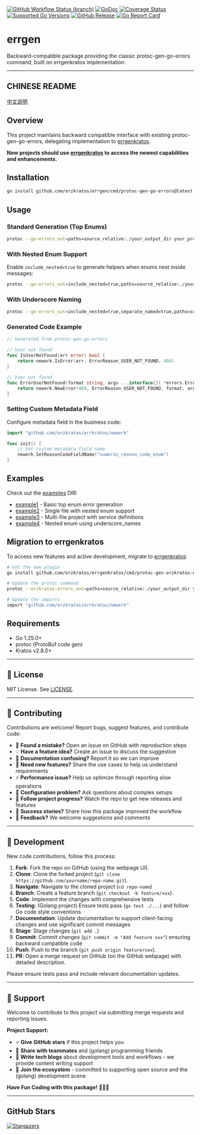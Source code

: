 [![GitHub Workflow Status (branch)](https://img.shields.io/github/actions/workflow/status/orzkratos/errgen/release.yml?branch=main&label=BUILD)](https://github.com/orzkratos/errgen/actions/workflows/release.yml?query=branch%3Amain)
[![GoDoc](https://pkg.go.dev/badge/github.com/orzkratos/errgen)](https://pkg.go.dev/github.com/orzkratos/errgen)
[![Coverage Status](https://img.shields.io/coveralls/github/orzkratos/errgen/main.svg)](https://coveralls.io/github/orzkratos/errgen?branch=main)
[![Supported Go Versions](https://img.shields.io/badge/Go-1.25+-lightgrey.svg)](https://go.dev/)
[![GitHub Release](https://img.shields.io/github/release/orzkratos/errgen.svg)](https://github.com/orzkratos/errgen/releases)
[![Go Report Card](https://goreportcard.com/badge/github.com/orzkratos/errgen)](https://goreportcard.com/report/github.com/orzkratos/errgen)

# errgen

Backward-compatible package providing the classic protoc-gen-go-errors command, built on errgenkratos implementation.

---

<!-- TEMPLATE (EN) BEGIN: LANGUAGE NAVIGATION -->
## CHINESE README

[中文说明](README.zh.md)
<!-- TEMPLATE (EN) END: LANGUAGE NAVIGATION -->

## Overview

This project maintains backward compatible interface with existing protoc-gen-go-errors, delegating implementation to [errgenkratos](https://github.com/orzkratos/errgenkratos). 

**New projects should use [errgenkratos](https://github.com/orzkratos/errgenkratos) to access the newest capabilities and enhancements.**

## Installation

```bash
go install github.com/orzkratos/errgen/cmd/protoc-gen-go-errors@latest
```

## Usage

### Standard Generation (Top Enums)
```bash
protoc --go-errors_out=paths=source_relative:./your_output_dir your_proto_files.proto
```

### With Nested Enum Support

Enable `include_nested=true` to generate helpers when enums nest inside messages:

```bash
protoc --go-errors_out=include_nested=true,paths=source_relative:./your_output_dir your_proto_files.proto
```

### With Underscore Naming

```bash
protoc --go-errors_out=include_nested=true,separate_named=true,paths=source_relative:./your_output_dir your_proto_files.proto
```

### Generated Code Example

```go
// Generated from protoc-gen-go-errors

// User not found
func IsUserNotFound(err error) bool {
    return newerk.IsError(err, ErrorReason_USER_NOT_FOUND, 404)
}

// User not found
func ErrorUserNotFound(format string, args ...interface{}) *errors.Error {
    return newerk.NewError(404, ErrorReason_USER_NOT_FOUND, format, args...)
}
```

### Setting Custom Metadata Field

Configure metadata field in the business code:

```go
import "github.com/orzkratos/errkratos/newerk"

func init() {
    // Set custom metadata field name
    newerk.SetReasonCodeFieldName("numeric_reason_code_enum")
}
```

## Examples

Check out the [examples](internal/examples/) DIR:
- [example1](internal/examples/example1/) - Basic top enum error generation
- [example2](internal/examples/example2/) - Single file with nested enum support
- [example3](internal/examples/example3/) - Multi-file project with service definitions
- [example4](internal/examples/example4/) - Nested enum using underscore_names

## Migration to errgenkratos

To access new features and active development, migrate to [errgenkratos](https://github.com/orzkratos/errgenkratos):

```bash
# Get the new plugin
go install github.com/orzkratos/errgenkratos/cmd/protoc-gen-orzkratos-errors@latest

# Update the protoc command
protoc --orzkratos-errors_out=paths=source_relative:./your_output_dir your_proto_files.proto

# Update the imports
import "github.com/orzkratos/errkratos/newerk"
```

## Requirements

- Go 1.25.0+
- protoc (ProtoBuf code gen)
- Kratos v2.8.0+

---

<!-- TEMPLATE (EN) BEGIN: STANDARD PROJECT FOOTER -->
<!-- VERSION 2025-09-26 07:39:27.188023 +0000 UTC -->

## 📄 License

MIT License. See [LICENSE](LICENSE).

---

## 🤝 Contributing

Contributions are welcome! Report bugs, suggest features, and contribute code:

- 🐛 **Found a mistake?** Open an issue on GitHub with reproduction steps
- 💡 **Have a feature idea?** Create an issue to discuss the suggestion
- 📖 **Documentation confusing?** Report it so we can improve
- 🚀 **Need new features?** Share the use cases to help us understand requirements
- ⚡ **Performance issue?** Help us optimize through reporting slow operations
- 🔧 **Configuration problem?** Ask questions about complex setups
- 📢 **Follow project progress?** Watch the repo to get new releases and features
- 🌟 **Success stories?** Share how this package improved the workflow
- 💬 **Feedback?** We welcome suggestions and comments

---

## 🔧 Development

New code contributions, follow this process:

1. **Fork**: Fork the repo on GitHub (using the webpage UI).
2. **Clone**: Clone the forked project (`git clone https://github.com/yourname/repo-name.git`).
3. **Navigate**: Navigate to the cloned project (`cd repo-name`)
4. **Branch**: Create a feature branch (`git checkout -b feature/xxx`).
5. **Code**: Implement the changes with comprehensive tests
6. **Testing**: (Golang project) Ensure tests pass (`go test ./...`) and follow Go code style conventions
7. **Documentation**: Update documentation to support client-facing changes and use significant commit messages
8. **Stage**: Stage changes (`git add .`)
9. **Commit**: Commit changes (`git commit -m "Add feature xxx"`) ensuring backward compatible code
10. **Push**: Push to the branch (`git push origin feature/xxx`).
11. **PR**: Open a merge request on GitHub (on the GitHub webpage) with detailed description.

Please ensure tests pass and include relevant documentation updates.

---

## 🌟 Support

Welcome to contribute to this project via submitting merge requests and reporting issues.

**Project Support:**

- ⭐ **Give GitHub stars** if this project helps you
- 🤝 **Share with teammates** and (golang) programming friends
- 📝 **Write tech blogs** about development tools and workflows - we provide content writing support
- 🌟 **Join the ecosystem** - committed to supporting open source and the (golang) development scene

**Have Fun Coding with this package!** 🎉🎉🎉

<!-- TEMPLATE (EN) END: STANDARD PROJECT FOOTER -->

---

## GitHub Stars

[![Stargazers](https://starchart.cc/orzkratos/errgen.svg?variant=adaptive)](https://starchart.cc/orzkratos/errgen)